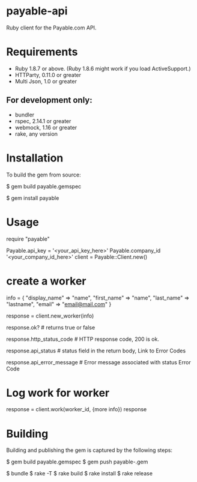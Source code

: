 # payable-api

Ruby client for the Payable.com API.

# Requirements

* Ruby 1.8.7 or above. (Ruby 1.8.6 might work if you load ActiveSupport.)
* HTTParty, 0.11.0 or greater
* Multi Json, 1.0 or greater

## For development only:

* bundler
* rspec, 2.14.1 or greater
* webmock, 1.16 or greater
* rake, any version

# Installation

To build the gem from source:

$ gem build payable.gemspec

$ gem install payable

# Usage

require "payable"

Payable.api_key = '<your_api_key_here>'
Payable.company_id '<your_company_id_here>'
client = Payable::Client.new()

# create a worker
info = {
  "display_name" => "name",
  "first_name" => "name",
  "last_name" => "lastname",
  "email" => "email@mail.com"
}

response = client.new_worker(info)

response.ok? # returns true or false

response.http_status_code # HTTP response code, 200 is ok.

response.api_status # status field in the return body, Link to Error Codes

response.api_error_message # Error message associated with status Error Code

# Log work for worker
response = client.work(worker_id, {more info})
response

# Building

Building and publishing the gem is captured by the following steps:

$ gem build payable.gemspec
$ gem push payable-<current version>.gem

$ bundle
$ rake -T
$ rake build
$ rake install
$ rake release
